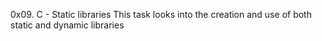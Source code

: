 0x09. C - Static libraries
This task looks into the creation and use of both static and dynamic libraries

